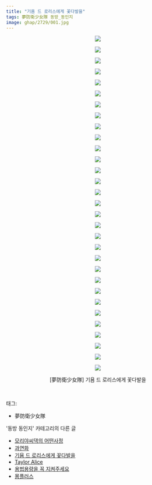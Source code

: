 ```yaml
---
title: "기욤 드 로리스에게 꽃다발을"
tags: 夢防衛少女隊 동방_동인지
image: ghap/2729/001.jpg
---
```

<div class="article">
<p style="text-align: center; clear: none; float: none;"><img src="{{ site.nasurl }}/ghap/2729/001.jpg"/></p>
<p style="text-align: center; clear: none; float: none;"><img src="{{ site.nasurl }}/ghap/2729/002.jpg"/></p>
<p style="text-align: center; clear: none; float: none;"><img src="{{ site.nasurl }}/ghap/2729/003.jpg"/></p>
<p style="text-align: center; clear: none; float: none;"><img src="{{ site.nasurl }}/ghap/2729/004.jpg"/></p>
<p style="text-align: center; clear: none; float: none;"><img src="{{ site.nasurl }}/ghap/2729/005.jpg"/></p>
<p style="text-align: center; clear: none; float: none;"><img src="{{ site.nasurl }}/ghap/2729/006.jpg"/></p>
<p style="text-align: center; clear: none; float: none;"><img src="{{ site.nasurl }}/ghap/2729/007.jpg"/></p>
<p style="text-align: center; clear: none; float: none;"><img src="{{ site.nasurl }}/ghap/2729/008.jpg"/></p>
<p style="text-align: center; clear: none; float: none;"><img src="{{ site.nasurl }}/ghap/2729/009.jpg"/></p>
<p style="text-align: center; clear: none; float: none;"><img src="{{ site.nasurl }}/ghap/2729/010.jpg"/></p>
<p style="text-align: center; clear: none; float: none;"><img src="{{ site.nasurl }}/ghap/2729/011.jpg"/></p>
<p style="text-align: center; clear: none; float: none;"><img src="{{ site.nasurl }}/ghap/2729/012.jpg"/></p>
<p style="text-align: center; clear: none; float: none;"><img src="{{ site.nasurl }}/ghap/2729/013.jpg"/></p>
<p style="text-align: center; clear: none; float: none;"><img src="{{ site.nasurl }}/ghap/2729/014.jpg"/></p>
<p style="text-align: center; clear: none; float: none;"><img src="{{ site.nasurl }}/ghap/2729/015.jpg"/></p>
<p style="text-align: center; clear: none; float: none;"><img src="{{ site.nasurl }}/ghap/2729/016.jpg"/></p>
<p style="text-align: center; clear: none; float: none;"><img src="{{ site.nasurl }}/ghap/2729/017.jpg"/></p>
<p style="text-align: center; clear: none; float: none;"><img src="{{ site.nasurl }}/ghap/2729/018.jpg"/></p>
<p style="text-align: center; clear: none; float: none;"><img src="{{ site.nasurl }}/ghap/2729/019.jpg"/></p>
<p style="text-align: center; clear: none; float: none;"><img src="{{ site.nasurl }}/ghap/2729/020.jpg"/></p>
<p style="text-align: center; clear: none; float: none;"><img src="{{ site.nasurl }}/ghap/2729/021.jpg"/></p>
<p style="text-align: center; clear: none; float: none;"><img src="{{ site.nasurl }}/ghap/2729/022.jpg"/></p>
<p style="text-align: center; clear: none; float: none;"><img src="{{ site.nasurl }}/ghap/2729/023.jpg"/></p>
<p style="text-align: center; clear: none; float: none;"><img src="{{ site.nasurl }}/ghap/2729/024.jpg"/></p>
<p style="text-align: center; clear: none; float: none;"><img src="{{ site.nasurl }}/ghap/2729/025.jpg"/></p>
<p style="text-align: center; clear: none; float: none;"><img src="{{ site.nasurl }}/ghap/2729/026.jpg"/></p>
<p style="text-align: center; clear: none; float: none;"><img src="{{ site.nasurl }}/ghap/2729/027.jpg"/></p>
<p style="text-align: center; clear: none; float: none;"><img src="{{ site.nasurl }}/ghap/2729/028.jpg"/></p>
<p style="text-align: center; clear: none; float: none;"><img src="{{ site.nasurl }}/ghap/2729/029.jpg"/></p>
<p style="text-align: center; clear: none; float: none;"><img src="{{ site.nasurl }}/ghap/2729/030.jpg"/></p>
<p style="text-align: center; clear: none; float: none;"><img src="{{ site.nasurl }}/ghap/2729/031.jpg"/></p>
<p style="text-align: center; clear: none; float: none;">[夢防衛少女隊] 기욤 드 로리스에게 꽃다발을</p>
<p><br/></p>
</div><div class="tagTrail">
<p>태그: </p>
<ul>
<li>夢防衛少女隊</li>
</ul>
</div><div class="another">
<p>'동방 동인지' 카테고리의 다른 글</p>
<ul>
<li><a href="/2016-11-24-ghap_2732">모리야씨댁의 어떤사정</a></li>
<li><a href="/2016-11-24-ghap_2731">과연화</a></li>
<li><a href="/2016-11-24-ghap_2729">기욤 드 로리스에게 꽃다발을</a></li>
<li><a href="/2016-11-24-ghap_2728">Taylor Alice</a></li>
<li><a href="/2016-11-24-ghap_2727">용법용량을 꼭 지켜주세요</a></li>
<li><a href="/2016-11-24-ghap_2726">묭플러스</a></li>
</ul>
</div><div class="cb_module cb_fluid">
<div class="cb_wrt cb_profile">
</div><!-- commentList close -->
</div>